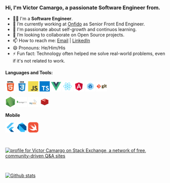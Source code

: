 ### Hi, I'm Victor Camargo, a passionate Software Engineer from.

- 👨‍💻 I'm a **Software Engineer**.
- 💼 I’m currently working at [Onfido](https://onfido.com) as Senior Front End Engineer.
- 🌱 I'm passionate about self-growth and continuos learning.
- 👯 I’m looking to collaborate on Open Source projects.
- 📫 How to reach me: [Email](mailto:victorcamargodev@gmail.com) | [LinkedIn](https://www.linkedin.com/in/victorcamargodev)
- 😄 Pronouns: He/Him/His
- ⚡ Fun fact: Technology often helped me solve real-world problems, even if it's not related to work.

#### Languages and Tools:
<code><img height="32" title="HTML" alt="HTML" src="https://raw.githubusercontent.com/github/explore/80688e429a7d4ef2fca1e82350fe8e3517d3494d/topics/html/html.png" /></code>
<code><img height="32" title="CSS" alt="CSS" src="https://raw.githubusercontent.com/github/explore/80688e429a7d4ef2fca1e82350fe8e3517d3494d/topics/css/css.png" /></code>
<code><img height="32" title="JavaScript" alt="JavaScript" src="https://raw.githubusercontent.com/github/explore/80688e429a7d4ef2fca1e82350fe8e3517d3494d/topics/javascript/javascript.png" /></code>
<code><img height="32" title="TypeScript" alt="TypeScript" src="https://raw.githubusercontent.com/github/explore/80688e429a7d4ef2fca1e82350fe8e3517d3494d/topics/typescript/typescript.png" /></code>
<code><img height="32" title="Vue" alt="Vue" src="https://raw.githubusercontent.com/github/explore/80688e429a7d4ef2fca1e82350fe8e3517d3494d/topics/vue/vue.png" /></code>
<code><img height="32" title="React" alt="React" src="https://raw.githubusercontent.com/github/explore/80688e429a7d4ef2fca1e82350fe8e3517d3494d/topics/react/react.png" /></code>
<code><img height="32" title="Angular" alt="Angular" src="https://raw.githubusercontent.com/github/explore/80688e429a7d4ef2fca1e82350fe8e3517d3494d/topics/angular/angular.png" /></code>
<code><img height="32" title="Git" alt="Git" src="https://raw.githubusercontent.com/github/explore/80688e429a7d4ef2fca1e82350fe8e3517d3494d/topics/webpack/webpack.png" /></code>
<code><img height="32" title="Git" alt="Git" src="https://raw.githubusercontent.com/github/explore/80688e429a7d4ef2fca1e82350fe8e3517d3494d/topics/git/git.png" /></code>

<code><img height="32" title="Node.js" alt="Node.js" src="https://raw.githubusercontent.com/github/explore/80688e429a7d4ef2fca1e82350fe8e3517d3494d/topics/nodejs/nodejs.png" /></code>
<code><img height="32" title="MongoDB" alt="MongoDB" src="https://raw.githubusercontent.com/github/explore/80688e429a7d4ef2fca1e82350fe8e3517d3494d/topics/mongodb/mongodb.png" /></code>
<code><img height="32" title="MySQL" alt="MySQL" src="https://raw.githubusercontent.com/github/explore/80688e429a7d4ef2fca1e82350fe8e3517d3494d/topics/mysql/mysql.png" /></code>
<code><img height="32" title="Redis" alt="Redis" src="https://raw.githubusercontent.com/github/explore/80688e429a7d4ef2fca1e82350fe8e3517d3494d/topics/redis/redis.png" /></code>

**Mobile**

<code><img height="32" title="Flutter" alt="Flutter" src="https://raw.githubusercontent.com/github/explore/80688e429a7d4ef2fca1e82350fe8e3517d3494d/topics/flutter/flutter.png" /></code>
<code><img height="32" title="Dart" alt="Dart" src="https://raw.githubusercontent.com/github/explore/80688e429a7d4ef2fca1e82350fe8e3517d3494d/topics/dart/dart.png" /></code>
<code><img height="32" title="Swift" alt="Swift" src="https://raw.githubusercontent.com/github/explore/80688e429a7d4ef2fca1e82350fe8e3517d3494d/topics/swift/swift.png" /></code>

<br />

<a href="https://stackoverflow.com/users/2437999/victor-camargo"><img src="https://stackexchange.com/users/flair/2837714.png" width="208" height="58" alt="profile for Victor Camargo on Stack Exchange, a network of free, community-driven Q&amp;A sites" title="profile for Victor Camargo on Stack Exchange, a network of free, community-driven Q&amp;A sites"></a>

<br />

[![Github stats](https://github-readme-stats.vercel.app/api?username=victorcamargo&count_private=true&theme=buefy&show_icons=true)](https://github.com/victorcamargo)
